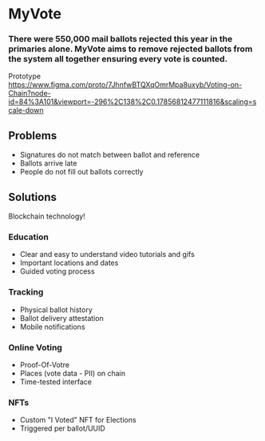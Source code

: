 # MyVote

### There were 550,000 mail ballots rejected this year in the primaries alone. MyVote aims to remove rejected ballots from the system all together ensuring every vote is counted. 

Prototype
https://www.figma.com/proto/7JhnfwBTQXqOmrMpa8uxyb/Voting-on-Chain?node-id=84%3A101&viewport=-296%2C138%2C0.17856812477111816&scaling=scale-down

## Problems
 - Signatures do not match between ballot and reference
 - Ballots arrive late
 - People do not fill out ballots correctly 
 
## Solutions
Blockchain technology!

### Education 
 - Clear and easy to understand video tutorials and gifs
 - Important locations and dates
 - Guided voting process
 
### Tracking
 - Physical ballot history
 - Ballot delivery attestation
 - Mobile notifications 

### Online Voting 
 - Proof-Of-Votre
 - Places (vote data - PII) on chain
 - Time-tested interface 
 
### NFTs
 - Custom "I Voted" NFT for Elections
 - Triggered per ballot/UUID
